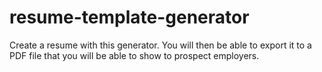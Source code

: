 # resume-template-generator
Create a resume with this generator. You will then be able to export it to a PDF file that you will be able to show to prospect employers. 

